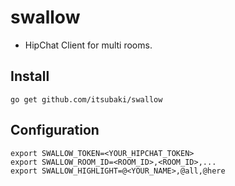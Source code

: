 # swallow

 - HipChat Client for multi rooms.

## Install

```console
go get github.com/itsubaki/swallow
```

## Configuration

```console
export SWALLOW_TOKEN=<YOUR_HIPCHAT_TOKEN>
export SWALLOW_ROOM_ID=<ROOM_ID>,<ROOM_ID>,...
export SWALLOW_HIGHLIGHT=@<YOUR_NAME>,@all,@here
```
